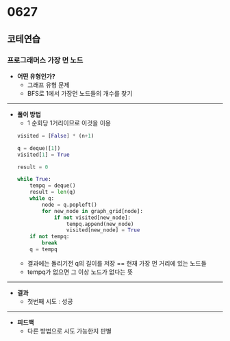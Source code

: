 # 0627

## 코테연습
### 프로그래머스 가장 먼 노드
- **어떤 유형인가?**
    - 그래프 유형 문제
    - BFS로 1에서 가장먼 노드들의 개수를 찾기
    
---
- **풀이 방법**
    - 1 순회당 1거리이므로 이것을 이용
    ```python
    visited = [False] * (n+1)
    
    q = deque([1])
    visited[1] = True
    
    result = 0
    
    while True:
        tempq = deque()
        result = len(q)
        while q:
            node = q.popleft()
            for new_node in graph_grid[node]:
                if not visited[new_node]:
                    tempq.append(new_node)
                    visited[new_node] = True
        if not tempq:
            break
        q = tempq
    ```
    - 결과에는 돌리기전 q의 길이를 저장 == 현재 가장 먼 거리에 있는 노드들
    - tempq가 없으면 그 이상 노드가 없다는 뜻
---
- **결과**
    - 첫번째 시도 : 성공
---
- **피드백**
    - 다른 방법으로 시도 가능한지 판별
